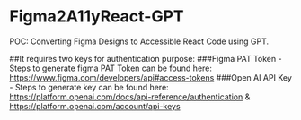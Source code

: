 # Figma2A11yReact-GPT
POC: Converting Figma Designs to Accessible React Code using GPT.

##It requires two keys for authentication purpose:
  ###Figma PAT Token - Steps to generate figma PAT Token can be found here: https://www.figma.com/developers/api#access-tokens
  ###Open AI API Key - Steps to generate key can be found here: https://platform.openai.com/docs/api-reference/authentication & https://platform.openai.com/account/api-keys
